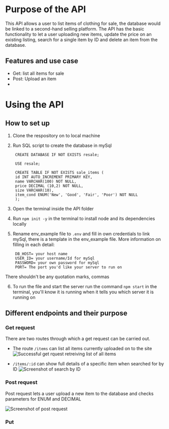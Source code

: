 # Purpose of the API
This API allows a user to list items of clothing for sale, the database would be linked to a second-hand selling platform. The API has the basic functionality to let a user uploading new items, update the price on an existing listing, search for a single item by ID and delete an item from the database.

## Features and use case
* Get: list all items for sale
* Post: Upload an item
*

# Using the API
## How to set up
1. Clone the respository on to local machine 
2. Run SQL script to create the database in mySql 

        CREATE DATABASE IF NOT EXISTS resale;
   
        USE resale;

        CREATE TABLE IF NOT EXISTS sale_items (
        id INT AUTO_INCREMENT PRIMARY KEY,
        name VARCHAR(100) NOT NULL,
        price DECIMAL (10,2) NOT NULL,
        size VARCHAR(10),
        item_cond ENUM('New', 'Good', 'Fair', 'Poor') NOT NULL
        );

3. Open the terminal inside the API folder
4. Run `npm init -y` in the terminal to install node and its dependencies locally
5. Rename env_example file to `.env` and fill in own credentials to link mySql, there is a template in the env_example file. More information on filling in each detail:

        DB_HOST= your host name
        USER_ID= your username/Id for mySql
        PASSWORD= your own password for mySql
        PORT= The port you'd like your server to run on 

There shouldn't be any quotation marks, commas

6. To run the file and start the server run the command `npm start` in the terminal, you'll know it is running when it tells you which server it is running on

## Different endpoints and their purpose
### Get request
There are two routes through which a get request can be carried out. 

* The route `/items` can list all items currently uploaded on to the site
    ![Successful get rquest retreiving list of all items](<Screenshot 2025-03-09 at 15.34.51.png>)

* `/items/:id` can show full details of a specific item when searched for by ID
    ![Screenshot of search by ID](<Screenshot 2025-03-09 at 15.57.14.png>)


### Post request
Post request lets a user upload a new item to the database and checks parameters for ENUM and DECIMAL

![Screenshot of post request](<Screenshot 2025-03-07 at 17.04.54.png>)

### Put 
